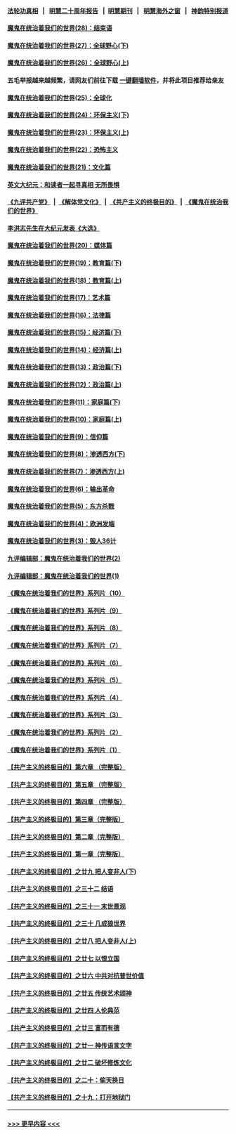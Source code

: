 #### [法轮功真相](https://github.com/gfw-breaker/truth/blob/master/README.md?t=0) &nbsp;&nbsp;|&nbsp;&nbsp; [明慧二十周年报告](https://github.com/gfw-breaker/mh-reports/blob/master/README.md?t=0) &nbsp;&nbsp;|&nbsp;&nbsp;[明慧期刊](https://github.com/gfw-breaker/mh-qikan) &nbsp;&nbsp;|&nbsp;&nbsp; [明慧海外之窗](https://github.com/gfw-breaker/mh-news/blob/master/README.md?t=0) &nbsp;&nbsp;|&nbsp;&nbsp; [神韵特别报道](https://github.com/gfw-breaker/mh-news/blob/master/shenyun.md?t=0)
#### [魔鬼在统治着我们的世界(28)：结束语](../pages/nsc422/n10936246.md?t=07192251) 
#### [魔鬼在统治着我们的世界(27)：全球野心(下)](../pages/nsc422/n10928319.md?t=07192251) 
#### [魔鬼在统治着我们的世界(26)：全球野心(上)](../pages/nsc422/n10900318.md?t=07192251) 
#### 五毛举报越来越频繁，请网友们前往下载 [一键翻墙软件](https://github.com/gfw-breaker/ssr-accounts)，并将此项目推荐给亲友
#### [魔鬼在统治着我们的世界(25)：全球化](../pages/nsc422/n10788205.md?t=07192251) 
#### [魔鬼在统治着我们的世界(24)：环保主义(下)](../pages/nsc422/n10695307.md?t=07192251) 
#### [魔鬼在统治着我们的世界(23)：环保主义(上)](../pages/nsc422/n10688613.md?t=07192251) 
#### [魔鬼在统治着我们的世界(22)：恐怖主义](../pages/nsc422/n10614727.md?t=07192251) 
#### [魔鬼在统治着我们的世界(21)：文化篇](../pages/nsc422/n10597706.md?t=07192251) 
#### [英文大纪元：和读者一起寻真相 无所畏惧](../pages/nsc422/n12542027.md?t=07192251) 
#### [《九评共产党》](https://github.com/begood0513/9ping.md/blob/master/README.md) &nbsp;|&nbsp; [《解体党文化》](../../../../jtdwh.md/blob/master/README.md)  &nbsp;|&nbsp; [《共产主义的终极目的》](../../../../gczydzjmd.md/blob/master/README.md) &nbsp;|&nbsp; [《魔鬼在统治我们的世界》](../../../../mgztzwmdsj.md/blob/master/README.md) 
#### [李洪志先生在大纪元发表《大选》](../pages/nsc422/n12534746.md?t=07192251) 
#### [魔鬼在统治着我们的世界(20)：媒体篇](../pages/nsc422/n10586579.md?t=07192251) 
#### [魔鬼在统治着我们的世界(19)：教育篇(下)](../pages/nsc422/n10564808.md?t=07192251) 
#### [魔鬼在统治着我们的世界(18)：教育篇(上)](../pages/nsc422/n10526970.md?t=07192251) 
#### [魔鬼在统治着我们的世界(17)：艺术篇](../pages/nsc422/n10499093.md?t=07192251) 
#### [魔鬼在统治着我们的世界(16)：法律篇](../pages/nsc422/n10485969.md?t=07192251) 
#### [魔鬼在统治着我们的世界(15)：经济篇(下)](../pages/nsc422/n10469975.md?t=07192251) 
#### [魔鬼在统治着我们的世界(14)：经济篇(上)](../pages/nsc422/n10457370.md?t=07192251) 
#### [魔鬼在统治着我们的世界(13)：政治篇(下)](../pages/nsc422/n10448270.md?t=07192251) 
#### [魔鬼在统治着我们的世界(12)：政治篇(上)](../pages/nsc422/n10444576.md?t=07192251) 
#### [魔鬼在统治着我们的世界(11)：家庭篇(下)](../pages/nsc422/n10440961.md?t=07192251) 
#### [魔鬼在统治着我们的世界(10)：家庭篇(上)](../pages/nsc422/n10435448.md?t=07192251) 
#### [魔鬼在统治着我们的世界(9)：信仰篇](../pages/nsc422/n10432159.md?t=07192251) 
#### [魔鬼在统治着我们的世界(8)：渗透西方(下)](../pages/nsc422/n10429603.md?t=07192251) 
#### [魔鬼在统治着我们的世界(7)：渗透西方(上)](../pages/nsc422/n10426013.md?t=07192251) 
#### [魔鬼在统治着我们的世界(6)：输出革命](../pages/nsc422/n10421536.md?t=07192251) 
#### [魔鬼在统治着我们的世界(5)：东方杀戮](../pages/nsc422/n10417707.md?t=07192251) 
#### [魔鬼在统治着我们的世界(4)：欧洲发端](../pages/nsc422/n10414890.md?t=07192251) 
#### [魔鬼在统治着我们的世界(3)：毁人36计](../pages/nsc422/n10411583.md?t=07192251) 
#### [九评编辑部：魔鬼在统治着我们的世界(2)](../pages/nsc422/n10410036.md?t=07192251) 
#### [九评编辑部：魔鬼在统治着我们的世界(1)](../pages/nsc422/n10406825.md?t=07192251) 
#### [《魔鬼在统治着我们的世界》系列片（10）](../pages/nsc422/n12292670.md?t=07192251) 
#### [《魔鬼在统治着我们的世界》系列片（9）](../pages/nsc422/n12290859.md?t=07192251) 
#### [《魔鬼在统治着我们的世界》系列片（8）](../pages/nsc422/n12287445.md?t=07192251) 
#### [《魔鬼在统治着我们的世界》系列片（7）](../pages/nsc422/n12283425.md?t=07192251) 
#### [《魔鬼在统治着我们的世界》系列片（6）](../pages/nsc422/n12282314.md?t=07192251) 
#### [《魔鬼在统治着我们的世界》系列片（5）](../pages/nsc422/n12281419.md?t=07192251) 
#### [《魔鬼在统治着我们的世界》系列片（4）](../pages/nsc422/n12274024.md?t=07192251) 
#### [《魔鬼在统治着我们的世界》系列片（3）](../pages/nsc422/n12271322.md?t=07192251) 
#### [《魔鬼在统治着我们的世界》系列片（2）](../pages/nsc422/n12269049.md?t=07192251) 
#### [《魔鬼在统治着我们的世界》系列片（1）](../pages/nsc422/n12267575.md?t=07192251) 
#### [【共产主义的终极目的】第六章 （完整版）](../pages/nsc422/n11428913.md?t=07192251) 
#### [【共产主义的终极目的】第五章 （完整版）](../pages/nsc422/n11428912.md?t=07192251) 
#### [【共产主义的终极目的】第四章 （完整版）](../pages/nsc422/n11428907.md?t=07192251) 
#### [【共产主义的终极目的】第三章（完整版）](../pages/nsc422/n11428848.md?t=07192251) 
#### [【共产主义的终极目的】第二章（完整版）](../pages/nsc422/n11428831.md?t=07192251) 
#### [【共产主义的终极目的】第一章（完整版）](../pages/nsc422/n11417651.md?t=07192251) 
#### [【共产主义的终极目的】之廿九 把人变非人(下)](../pages/nsc422/n11344140.md?t=07192251) 
#### [【共产主义的终极目的】之三十二 结语](../pages/nsc422/n11360535.md?t=07192251) 
#### [【共产主义的终极目的】之三十一 末世景观](../pages/nsc422/n11351129.md?t=07192251) 
#### [【共产主义的终极目的】之三十 几成狼世界](../pages/nsc422/n11348280.md?t=07192251) 
#### [【共产主义的终极目的】之廿八 把人变非人(上)](../pages/nsc422/n11340492.md?t=07192251) 
#### [【共产主义的终极目的】之廿七 以恨立国](../pages/nsc422/n11336944.md?t=07192251) 
#### [【共产主义的终极目的】之廿六 中共对抗普世价值](../pages/nsc422/n11324785.md?t=07192251) 
#### [【共产主义的终极目的】之廿五 传统艺术颂神](../pages/nsc422/n11296396.md?t=07192251) 
#### [【共产主义的终极目的】之廿四 人伦典范](../pages/nsc422/n11296397.md?t=07192251) 
#### [【共产主义的终极目的】之廿三 富而有德](../pages/nsc422/n11283598.md?t=07192251) 
#### [【共产主义的终极目的】之廿一 神传语言文字](../pages/nsc422/n11263265.md?t=07192251) 
#### [【共产主义的终极目的】之廿二 破坏修炼文化](../pages/nsc422/n11245728.md?t=07192251) 
#### [【共产主义的终极目的】之二十：偷天换日](../pages/nsc422/n11238846.md?t=07192251) 
#### [【共产主义的终极目的】之十九：打开地狱门](../pages/nsc422/n11206376.md?t=07192251) 

----
#### [ >>> 更早内容 <<< ](../indexes/nsc422-earlier.md)
